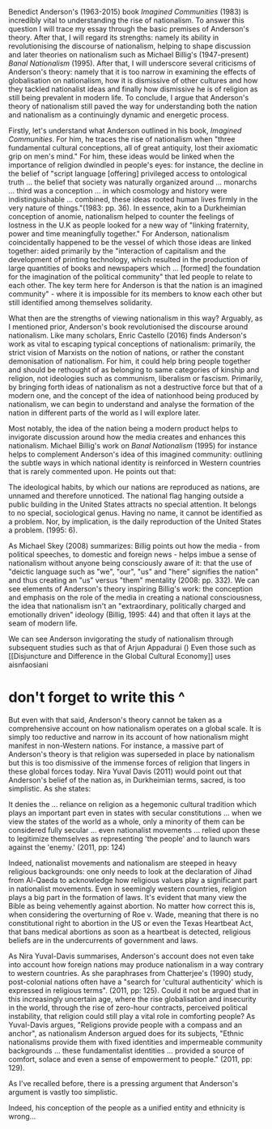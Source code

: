 Benedict Anderson's (1963-2015) book *Imagined Communities* (1983) is incredibly vital to understanding the rise of nationalism. To answer this question I will trace my essay through the basic premises of Anderson's theory. After that, I will regard its strengths: namely its ability in revolutionising the discourse of nationalism, helping to shape discussion and later theories on nationalism such as Michael Billig's (1947-present) *Banal Nationalism* (1995). After that, I will underscore several criticisms of Anderson's theory: namely that it is too narrow in examining the effects of globalisation on nationalism, how it is dismissive of other cultures and how they tackled nationalist ideas and finally how dismissive he is of religion as still being prevalent in modern life. To conclude, I argue that Anderson's theory of nationalism still paved the way for understanding both the nation and nationalism as a continuingly dynamic and energetic process.

Firstly, let's understand what Anderson outlined in his book, *Imagined Communities*. For him, he traces the rise of nationalism when "three fundamental cultural conceptions, all of great antiquity, lost their axiomatic grip on men's mind." For him, these ideas would be linked when the importance of religion dwindled in people's eyes: for instance, the decline in the belief of "script language [offering] privileged access to ontological truth ... the belief that society was naturally organized around ... monarchs ... third was a conception ... in which cosmology and history were indistinguishable ... combined, these ideas rooted human lives firmly in the very nature of things."(1983: pp. 36). In essence, akin to a Durkheimian conception of anomie, nationalism helped to counter the feelings of lostness in the U.K as people looked for a new way of "linking fraternity, power and time meaningfully together." For Anderson, nationalism coincidentally happened to be the vessel of which those ideas are linked together: aided primarily by the "interaction of capitalism and the development of printing technology, which resulted in the production of large quantities of books and newspapers which ... [formed] the foundation for the imagination of the political community" that led people to relate to each other. The key term here for Anderson is that the nation is an imagined community" - where it is impossible for its members to know each other but still identified among themselves solidarity. 

What then are the strengths of viewing nationalism in this way? Arguably, as I mentioned prior, Anderson's book revolutionised the discourse around nationalism. Like many scholars, Enric Castello (2016) finds Anderson's work as vital to escaping typical conceptions of nationalism: primarily, the strict vision of Marxists on the notion of nations, or rather the constant demonisation of nationalism. For him, it could help bring people together and should be rethought of as belonging to same categories of kinship and religion, not ideologies such as communism, liberalism or fascism. Primarily, by bringing forth ideas of nationalism as not a destructive force but that of a modern one, and the concept of the idea of nationhood being produced by nationalism, we can begin to understand and analyse the formation of the nation in different parts of the world as I will explore later. 

Most notably, the idea of the nation being a modern product helps to invigorate discussion around how the media creates and enhances this nationalism. Michael Billig's work on *Banal Nationalism* (1995) for instance helps to complement Anderson's idea of this imagined community: outlining the subtle ways in which national identity is reinforced in Western countries that is rarely commented upon. He points out that:

 The ideological habits, by which our nations are reproduced as nations, are unnamed and therefore unnoticed. The national flag hanging outside a public building in the United States attracts no special attention. It belongs to no special, sociological genus. Having no name, it cannot be identified as a problem. Nor, by implication, is the daily reproduction of the United States a problem. (1995: 6).

As Michael Skey (2008) summarizes: Billig points out how the media - from political speeches, to domestic and foreign news - helps imbue a sense of nationalism without anyone being consciously aware of it: that the use of "deictic language such as "we", "our", "us" and "here" signifies the nation" and thus creating an "us" versus "them" mentality (2008: pp. 332). We can see elements of Anderson's theory inspiring Billig's work: the conception and emphasis on the role of the media in creating a national consciousness, the idea that nationalism isn't an "extraordinary, politically charged and emotionally driven" ideology (Billig, 1995: 44) and that often it lays at the seam of modern life.

We can see Anderson invigorating the study of nationalism through subsequent studies such as that of Arjun Appadurai ()
Even those such as [[Disjuncture and Difference in the Global Cultural Economy]] uses aisnfaosiani

# don't forget to write this ^

But even with that said, Anderson's theory cannot be taken as a comprehensive account on how nationalism operates on a global scale. It is simply too reductive and narrow in its account of how nationalism might manifest in non-Western nations. For instance, a massive part of Anderson's theory is that religion was superseded in place by nationalism but this is too dismissive of the immense forces of religion that lingers in these global forces today. Nira Yuval Davis (2011) would point out that Anderson's belief of the nation as, in Durkheimian terms, sacred, is too simplistic. As she states:

 It denies the ... reliance on religion as a hegemonic cultural tradition which plays an important part even in states with secular constitutions ... when we view the states of the world as a whole, only a minority of them can be considered fully secular ... even nationalist movements ... relied upon these to legitimize themselves as representing 'the people' and to launch wars against the 'enemy.' (2011, pp: 124)

Indeed, nationalist movements and nationalism are steeped in heavy religious backgrounds: one only needs to look at the declaration of Jihad from Al-Qaeda to acknowledge how religious values play a significant part in nationalist movements. Even in seemingly western countries, religion plays a big part in the formation of laws. It's evident that many view the Bible as being vehemently against abortion. No matter how correct this is, when considering the overturning of Roe v. Wade, meaning that there is no constitutional right to abortion in the US or even the Texas Heartbeat Act, that bans medical abortions as soon as a heartbeat is detected, religious beliefs are in the undercurrents of government and laws.

As Nira Yuval-Davis summarises, Anderson's account does not even take into account how foreign nations may produce nationalism in a way contrary to western countries. As she paraphrases from Chatterjee's (1990) study, post-colonial nations often have a "search for 'cultural authenticity' which is expressed in religious terms". (2011, pp: 125). Could it not be argued that in this increasingly uncertain age, where the rise globalisation and insecurity in the world, through the rise of zero-hour contracts, perceived political instability, that religion could still play a vital role in comforting people? As Yuval-Davis argues, "Religions provide people with a compass and an anchor", as nationalism Anderson argued does for its subjects, "Ethnic nationalisms provide them with fixed identities and impermeable community backgrounds ... these fundamentalist identities ... provided a source of comfort, solace and even a sense of empowerment to people." (2011, pp: 129). 

As I've recalled before, there is a pressing argument that Anderson's argument is vastly too simplistic. 

Indeed, his conception of the people as a unified entity and ethnicity is wrong...

